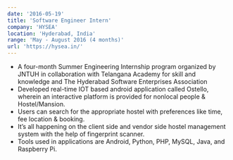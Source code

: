 ```yaml
---
date: '2016-05-19'
title: 'Software Engineer Intern'
company: 'HYSEA'
location: 'Hyderabad, India'
range: 'May - August 2016 (4 months)'
url: 'https://hysea.in/'
---
```


- A four-month Summer Engineering Internship program organized by JNTUH in collaboration with Telangana Academy for skill and knowledge and The Hyderabad Software Enterprises Association
- Developed real-time IOT based android application called Ostello, wherein an interactive platform is provided for nonlocal people & Hostel/Mansion.
- Users can search for the appropriate hostel with preferences like time, fee location & booking.
- It’s all happening on the client side and vendor side hostel management system with the help of fingerprint scanner.
- Tools used in applications are Android, Python, PHP, MySQL, Java, and Raspberry Pi.
